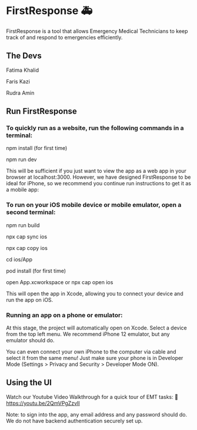 # FirstResponse 🚑
FirstResponse is a tool that allows Emergency Medical Technicians to keep track of and respond to emergencies efficiently.

## The Devs

Fatima Khalid

Faris Kazi

Rudra Amin

## Run FirstResponse

### To quickly run as a website, run the following commands in a terminal:

npm install (for first time)

npm run dev

This will be sufficient if you just want to view the app as a web app in your browser at localhost:3000. However, we have designed FirstResponse to be ideal for iPhone, so we recommend you continue run instructions to get it as a mobile app:

### To run on your iOS mobile device or mobile emulator, open a second terminal:

npm run build

npx cap sync ios

npx cap copy ios

cd ios/App

pod install (for first time)

open App.xcworkspace or npx cap open ios

This will open the app in Xcode, allowing you to connect your device and run the app on iOS. 

### Running an app on a phone or emulator:
At this stage, the project will automatically open on Xcode. Select a device from the top left menu. We recommend iPhone 12 emulator, but any emulator should do.

You can even connect your own iPhone to the computer via cable and select it from the same menu! Just make sure your phone is in Developer Mode (Settings > Privacy and Security > Developer Mode ON).

## Using the UI

Watch our Youtube Video Walkthrough for a quick tour of EMT tasks: 🎥
https://youtu.be/2QmVPgZzvII

Note: to sign into the app, any email address and any password should do. We do not have backend authentication securely set up.



